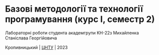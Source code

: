﻿# Базові методології та технології програмування (курс І, семестр 2)

Лабораторні роботи студента академгрупи KН-22з Михайленка Станіслава Георгійовича

Кропивницький | <a href="http://www.kntu.kr.ua/">ЦНТУ</a> | 2023
